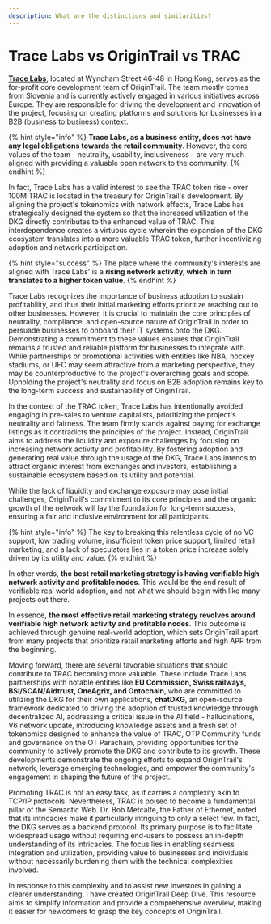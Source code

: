 ```yaml
---
description: What are the distinctions and similarities?
---
```


# Trace Labs vs OriginTrail vs TRAC

[**Trace Labs**](https://tracelabs.io/), located at Wyndham Street 46-48 in Hong Kong, serves as the for-profit core development team of OriginTrail. The team mostly comes from Slovenia and is currently actively engaged in various initiatives across Europe. They are responsible for driving the development and innovation of the project, focusing on creating platforms and solutions for businesses in a B2B (business to business) context.&#x20;

{% hint style="info" %}
**Trace Labs, as a business entity, does not have any legal obligations towards the retail community**. However, the core values of the team - neutrality, usability, inclusiveness - are very much aligned with providing a valuable open network to the community.&#x20;
{% endhint %}

In fact, Trace Labs has a valid interest to see the TRAC token rise - over 100M TRAC is located in the treasury for OriginTrail's development. By aligning the project's tokenomics with network effects, Trace Labs has strategically designed the system so that the increased utilization of the DKG directly contributes to the enhanced value of TRAC. This interdependence creates a virtuous cycle wherein the expansion of the DKG ecosystem translates into a more valuable TRAC token, further incentivizing adoption and network participation.

{% hint style="success" %}
The place where the community's interests are aligned with Trace Labs' is a **rising network activity, which in turn translates to a higher token value**.
{% endhint %}

Trace Labs recognizes the importance of business adoption to sustain profitability, and thus their initial marketing efforts prioritize reaching out to other businesses. However, it is crucial to maintain the core principles of neutrality, compliance, and open-source nature of OriginTrail in order to persuade businesses to onboard their IT systems onto the DKG. Demonstrating a commitment to these values ensures that OriginTrail remains a trusted and reliable platform for businesses to integrate with. While partnerships or promotional activities with entities like NBA, hockey stadiums, or UFC may seem attractive from a marketing perspective, they may be counterproductive to the project's overarching goals and scope. Upholding the project's neutrality and focus on B2B adoption remains key to the long-term success and sustainability of OriginTrail.

In the context of the TRAC token, Trace Labs has intentionally avoided engaging in pre-sales to venture capitalists, prioritizing the project's neutrality and fairness. The team firmly stands against paying for exchange listings as it contradicts the principles of the project. Instead, OriginTrail aims to address the liquidity and exposure challenges by focusing on increasing network activity and profitability. By fostering adoption and generating real value through the usage of the DKG, Trace Labs intends to attract organic interest from exchanges and investors, establishing a sustainable ecosystem based on its utility and potential.

While the lack of liquidity and exchange exposure may pose initial challenges, OriginTrail's commitment to its core principles and the organic growth of the network will lay the foundation for long-term success, ensuring a fair and inclusive environment for all participants.

{% hint style="info" %}
The key to breaking this relentless cycle of no VC support, low trading volume, insufficient token price support, limited retail marketing, and a lack of speculators lies in a token price increase solely driven by its utility and value.&#x20;
{% endhint %}

In other words, **the best retail marketing strategy is having verifiable high network activity and profitable nodes**. This would be the end result of verifiable real world adoption, and not what we should begin with like many projects out there.&#x20;

In essence, **the most effective retail marketing strategy revolves around verifiable high network activity and profitable nodes**. This outcome is achieved through genuine real-world adoption, which sets OriginTrail apart from many projects that prioritize retail marketing efforts and high APR from the beginning.&#x20;

Moving forward, there are several favorable situations that should contribute to TRAC becoming more valuable. These include Trace Labs partnerships with notable entities like **EU Commission, Swiss railways, BSI/SCAN/Aidtrust, OneAgrix, and Ontochain**, who are committed to utilizing the DKG for their own applications, **chatDKG**, an open-source framework dedicated to driving the adoption of trusted knowledge through decentralized AI, addressing a critical issue in the AI field - hallucinations, V6 network update, introducing knowledge assets and a fresh set of tokenomics designed to enhance the value of TRAC, OTP Community funds and governance on the OT Parachain, providing opportunities for the community to actively promote the DKG and contribute to its growth. These developments demonstrate the ongoing efforts to expand OriginTrail's network, leverage emerging technologies, and empower the community's engagement in shaping the future of the project.

Promoting TRAC is not an easy task, as it carries a complexity akin to TCP/IP protocols. Nevertheless, TRAC is poised to become a fundamental pillar of the Semantic Web. Dr. Bob Metcalfe, the Father of Ethernet, noted that its intricacies make it particularly intriguing to only a select few. In fact, the DKG serves as a backend protocol. Its primary purpose is to facilitate widespread usage without requiring end-users to possess an in-depth understanding of its intricacies. The focus lies in enabling seamless integration and utilization, providing value to businesses and individuals without necessarily burdening them with the technical complexities involved.

In response to this complexity and to assist new investors in gaining a clearer understanding, I have created OriginTrail Deep Dive. This resource aims to simplify information and provide a comprehensive overview, making it easier for newcomers to grasp the key concepts of OriginTrail.
